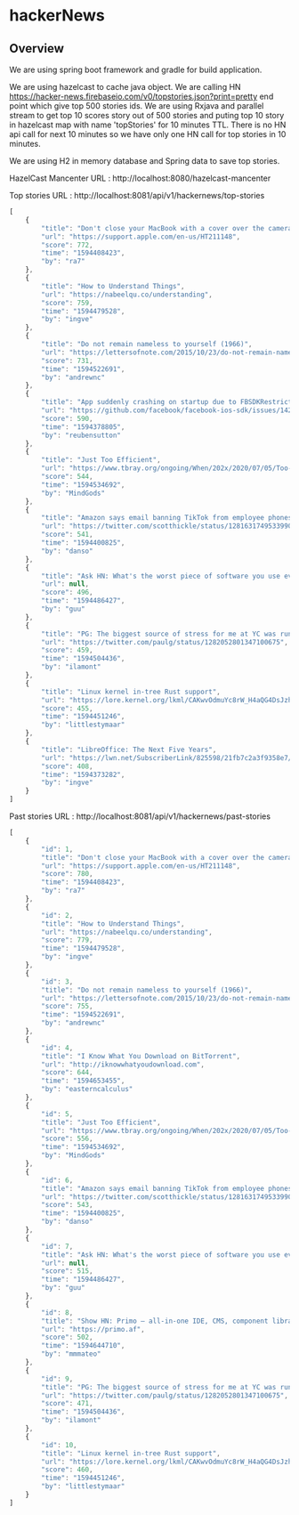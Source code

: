 # hackerNews

## Overview

We are using spring boot framework and gradle for build application.

We are using hazelcast to cache java object. We are calling HN https://hacker-news.firebaseio.com/v0/topstories.json?print=pretty end point which give top 500 stories ids.
We are using Rxjava and parallel stream to get top 10 scores story out of 500 stories and puting top 10 story in hazelcast map with name 'topStories' for 10 minutes TTL.
There is no HN api call for next 10 minutes so we have only one HN call for top stories in 10 minutes.

We are using H2 in memory database and Spring data to save top stories. 


HazelCast Mancenter URL :  http://localhost:8080/hazelcast-mancenter

Top stories URL : http://localhost:8081/api/v1/hackernews/top-stories

```javascript
[
    {
        "title": "Don't close your MacBook with a cover over the camera",
        "url": "https://support.apple.com/en-us/HT211148",
        "score": 772,
        "time": "1594408423",
        "by": "ra7"
    },
    {
        "title": "How to Understand Things",
        "url": "https://nabeelqu.co/understanding",
        "score": 759,
        "time": "1594479528",
        "by": "ingve"
    },
    {
        "title": "Do not remain nameless to yourself (1966)",
        "url": "https://lettersofnote.com/2015/10/23/do-not-remain-nameless-to-yourself/",
        "score": 731,
        "time": "1594522691",
        "by": "andrewnc"
    },
    {
        "title": "App suddenly crashing on startup due to FBSDKRestrictiveDataFilterManager.m",
        "url": "https://github.com/facebook/facebook-ios-sdk/issues/1427",
        "score": 590,
        "time": "1594378805",
        "by": "reubensutton"
    },
    {
        "title": "Just Too Efficient",
        "url": "https://www.tbray.org/ongoing/When/202x/2020/07/05/Too-Efficient",
        "score": 544,
        "time": "1594534692",
        "by": "MindGods"
    },
    {
        "title": "Amazon says email banning TikTok from employee phones was ‘sent in error’",
        "url": "https://twitter.com/scotthickle/status/1281631749533990914",
        "score": 541,
        "time": "1594400825",
        "by": "danso"
    },
    {
        "title": "Ask HN: What's the worst piece of software you use everyday?",
        "url": null,
        "score": 496,
        "time": "1594486427",
        "by": "guu"
    },
    {
        "title": "PG: The biggest source of stress for me at YC was running HN",
        "url": "https://twitter.com/paulg/status/1282052801347100675",
        "score": 459,
        "time": "1594504436",
        "by": "ilamont"
    },
    {
        "title": "Linux kernel in-tree Rust support",
        "url": "https://lore.kernel.org/lkml/CAKwvOdmuYc8rW_H4aQG4DsJzho=F+djd68fp7mzmBp3-wY--Uw@mail.gmail.com/T/#u",
        "score": 455,
        "time": "1594451246",
        "by": "littlestymaar"
    },
    {
        "title": "LibreOffice: The Next Five Years",
        "url": "https://lwn.net/SubscriberLink/825598/21fb7c2a3f9358e7/",
        "score": 408,
        "time": "1594373282",
        "by": "ingve"
    }
]
```



Past stories URL : http://localhost:8081/api/v1/hackernews/past-stories



```javascript
[
    {
        "id": 1,
        "title": "Don't close your MacBook with a cover over the camera",
        "url": "https://support.apple.com/en-us/HT211148",
        "score": 780,
        "time": "1594408423",
        "by": "ra7"
    },
    {
        "id": 2,
        "title": "How to Understand Things",
        "url": "https://nabeelqu.co/understanding",
        "score": 779,
        "time": "1594479528",
        "by": "ingve"
    },
    {
        "id": 3,
        "title": "Do not remain nameless to yourself (1966)",
        "url": "https://lettersofnote.com/2015/10/23/do-not-remain-nameless-to-yourself/",
        "score": 755,
        "time": "1594522691",
        "by": "andrewnc"
    },
    {
        "id": 4,
        "title": "I Know What You Download on BitTorrent",
        "url": "http://iknowwhatyoudownload.com",
        "score": 644,
        "time": "1594653455",
        "by": "easterncalculus"
    },
    {
        "id": 5,
        "title": "Just Too Efficient",
        "url": "https://www.tbray.org/ongoing/When/202x/2020/07/05/Too-Efficient",
        "score": 556,
        "time": "1594534692",
        "by": "MindGods"
    },
    {
        "id": 6,
        "title": "Amazon says email banning TikTok from employee phones was ‘sent in error’",
        "url": "https://twitter.com/scotthickle/status/1281631749533990914",
        "score": 543,
        "time": "1594400825",
        "by": "danso"
    },
    {
        "id": 7,
        "title": "Ask HN: What's the worst piece of software you use everyday?",
        "url": null,
        "score": 515,
        "time": "1594486427",
        "by": "guu"
    },
    {
        "id": 8,
        "title": "Show HN: Primo – all-in-one IDE, CMS, component library, static site generator",
        "url": "https://primo.af",
        "score": 502,
        "time": "1594644710",
        "by": "mmmateo"
    },
    {
        "id": 9,
        "title": "PG: The biggest source of stress for me at YC was running HN",
        "url": "https://twitter.com/paulg/status/1282052801347100675",
        "score": 471,
        "time": "1594504436",
        "by": "ilamont"
    },
    {
        "id": 10,
        "title": "Linux kernel in-tree Rust support",
        "url": "https://lore.kernel.org/lkml/CAKwvOdmuYc8rW_H4aQG4DsJzho=F+djd68fp7mzmBp3-wY--Uw@mail.gmail.com/T/#u",
        "score": 460,
        "time": "1594451246",
        "by": "littlestymaar"
    }
]
```
